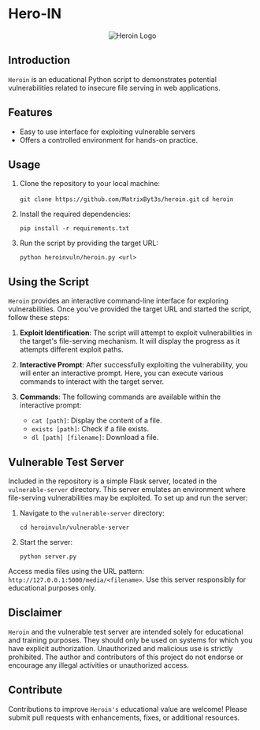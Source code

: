 # Hero-IN

<div align="center">
    <img src="https://github.com/MatrixByt3s/heroin/assets/119423081/099b71b6-7204-44b8-9cfb-5f1831ce3229" alt="Heroin Logo">
</div>

## Introduction

```Heroin``` is an educational Python script to demonstrates potential vulnerabilities related to insecure file serving in web applications.

## Features
- Easy to use interface for exploiting vulnerable servers
- Offers a controlled environment for hands-on practice.

## Usage

1. Clone the repository to your local machine:

   ```git clone https://github.com/MatrixByt3s/heroin.git```
   ```cd heroin```

2. Install the required dependencies:

   ```pip install -r requirements.txt```

3. Run the script by providing the target URL:

   ```python heroinvuln/heroin.py <url>```

## Using the Script

```Heroin``` provides an interactive command-line interface for exploring vulnerabilities. Once you've provided the target URL and started the script, follow these steps:

1. **Exploit Identification**: The script will attempt to exploit vulnerabilities in the target's file-serving mechanism. It will display the progress as it attempts different exploit paths.

2. **Interactive Prompt**: After successfully exploiting the vulnerability, you will enter an interactive prompt. Here, you can execute various commands to interact with the target server.

3. **Commands**: The following commands are available within the interactive prompt:

   - ```cat [path]```: Display the content of a file.
   - ```exists [path]```: Check if a file exists.
   - ```dl [path] [filename]```: Download a file.

## Vulnerable Test Server

Included in the repository is a simple Flask server, located in the `vulnerable-server` directory. This server emulates an environment where file-serving vulnerabilities may be exploited. To set up and run the server:

1. Navigate to the `vulnerable-server` directory:

   ```cd heroinvuln/vulnerable-server```

3. Start the server:

   ```python server.py```

Access media files using the URL pattern: ```http://127.0.0.1:5000/media/<filename>```. Use this server responsibly for educational purposes only.

## Disclaimer

```Heroin``` and the vulnerable test server are intended solely for educational and training purposes. They should only be used on systems for which you have explicit authorization. Unauthorized and malicious use is strictly prohibited. The author and contributors of this project do not endorse or encourage any illegal activities or unauthorized access.

## Contribute

Contributions to improve ```Heroin's``` educational value are welcome! Please submit pull requests with enhancements, fixes, or additional resources.
